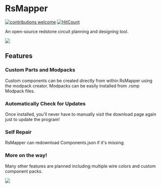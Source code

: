 # RsMapper

[![contributions welcome](https://img.shields.io/badge/contributions-welcome-brightgreen.svg?style=flat)](https://github.com/GreenJamesDev/RsMapper/issues)
[![HitCount](http://hits.dwyl.com/GreenJamesDev/RsMapper.svg)](http://hits.dwyl.com/GreenJamesDev/RsMapper)

An open-source redstone circuit planning and designing tool.

![](https://i.imgur.com/rNrQvSC.png)

## Features

### Custom Parts and Modpacks
Custom components can be created directly from within RsMapper using the modpack creator. Modpacks can be easily installed from .rsmp Modpack files.

### Automatically Check for Updates
Once installed, you'll never have to manually visit the download page again just to update the program!

### Self Repair
RsMapper can redownload Components.json if it's missing.

### More on the way!
Many other features are planned including multiple wire colors and custom component packs.

![](https://i.imgur.com/4ZdnxMI.png)
